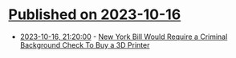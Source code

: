 # [Published on 2023-10-16](index.md)

* [2023-10-16, 21:20:00](https://yro.slashdot.org/story/23/10/16/2041232/new-york-bill-would-require-a-criminal-background-check-to-buy-a-3d-printer?utm_source=rss1.0mainlinkanon&utm_medium=feed) - [New York Bill Would Require a Criminal Background Check To Buy a 3D Printer](https://yro.slashdot.org/story/23/10/16/2041232/new-york-bill-would-require-a-criminal-background-check-to-buy-a-3d-printer?utm_source=rss1.0mainlinkanon&utm_medium=feed)
